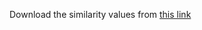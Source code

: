 Download the similarity values from [this link](https://drive.google.com/file/d/1LgC6UAiz4-farfRI9mqP9D6ibPqByrDy/view?usp=sharing)
